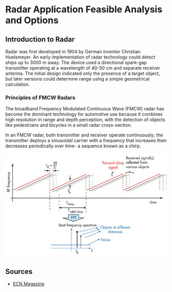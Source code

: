 # Radar Application Feasible Analysis and Options

## Introduction to Radar

Radar was first developed in 1904 by German inventor Christian Huelsmeyer. An early implementation of radar technology could detect ships up to 3000 m away. The device used a directional spark-gap transmitter operating at a wavelength of 40-50 cm and separate receiver antenna. The initial design indicated only the presence of a target object, but later versions could determine range using a simple geometrical calculation.

### Principles of FMCW Radars

The broadband Frequency Modulated Continuous Wave (FMCW) radar has become the dominant technology for automotive use because it combines high resolution in range and depth perception, with the detection of objects like pedestrians and bicycles in a small radar cross-section.

In an FMCW radar, both transmitter and receiver operate continuously; the transmitter deploys a sinusoidal carrier with a frequency that increases then decreases periodically over time- a sequence known as a chirp.

![FMCW Radar](../images/fmcw-radar.jpg)

## Sources

 - [ECN Magazine](https://www.ecnmag.com/article/2017/12/radar-technology-behind-autonomous-vehicles)
